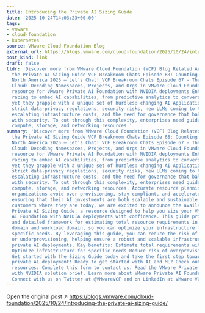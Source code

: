 ```yaml
---
title: Introducing the Private AI Sizing Guide
date: '2025-10-24T14:03:23+00:00'
tags:
- vmware
- cloud-foundation
- kubernetes
source: VMware Cloud Foundation Blog
external_url: https://blogs.vmware.com/cloud-foundation/2025/10/24/introducing-the-private-ai-sizing-guide/
post_kind: link
draft: false
tldr: 'Discover more from VMware Cloud Foundation (VCF) Blog Related Articles Introducing
  the Private AI Sizing Guide VCF Breakroom Chats Episode 68: Counting down to KubeCon
  North America 2025 – Let’s Chat! VCF Breakroom Chats Episode 67 - The Language of
  Cloud: Decoding Namespaces, Projects, and Orgs in VMware Cloud Foundation An essential
  resource for VMware Private AI Foundation with NVIDIA deployments Enterprises are
  racing to embed AI capabilities, from predictive analytics to conversational agents,
  yet they grapple with a unique set of hurdles: changing AI Application requirements,
  strict data‑privacy regulations, security risks, new LLMs coming to the market,
  escalating infrastructure costs, and the need for governance that balances innovation
  with security. To cut through this complexity, enterprises need guidance for right‑sizing
  compute, storage, and networking resources.'
summary: 'Discover more from VMware Cloud Foundation (VCF) Blog Related Articles Introducing
  the Private AI Sizing Guide VCF Breakroom Chats Episode 68: Counting down to KubeCon
  North America 2025 – Let’s Chat! VCF Breakroom Chats Episode 67 - The Language of
  Cloud: Decoding Namespaces, Projects, and Orgs in VMware Cloud Foundation An essential
  resource for VMware Private AI Foundation with NVIDIA deployments Enterprises are
  racing to embed AI capabilities, from predictive analytics to conversational agents,
  yet they grapple with a unique set of hurdles: changing AI Application requirements,
  strict data‑privacy regulations, security risks, new LLMs coming to the market,
  escalating infrastructure costs, and the need for governance that balances innovation
  with security. To cut through this complexity, enterprises need guidance for right‑sizing
  compute, storage, and networking resources. Accurate resource planning can help
  organizations avoid over‑provisioning, stay compliant, and accelerate time‑to‑value,
  ensuring that their AI investments are both scalable and sustainable. To meet our
  customers where they are today, we are excited to announce the availability of our
  Private AI Sizing Guide, a resource designed to help you size your VMware Private
  AI Foundation with NVIDIA deployments with confidence. This guide provides a clear
  and detailed framework for estimating total resource requirements in the management
  domain and workload domain, so you can optimize your infrastructure for your organization’s
  specific needs. By leveraging this guide, you can reduce the risk of overprovisioning
  or underprovisioning, helping ensure a robust and scalable infrastructure for your
  private AI deployments. Key benefits: Estimate total requirements with confidence
  Optimize infrastructure for specific needs Reduce risk of overprovisioning or underprovisioning
  Get started with the Sizing Guide today and take the first step towards a successful
  private AI deployment! Ready to get started with AI and ML? Check out these helpful
  resources: Complete this form to contact us. Read the VMware Private AI Foundation
  with NVIDIA solution brief. Learn more about VMware Private AI Foundation with NVIDIA.
  Connect with us on Twitter at @VMwareVCF and on LinkedIn at VMware VCF.'
---
```

Open the original post ↗ https://blogs.vmware.com/cloud-foundation/2025/10/24/introducing-the-private-ai-sizing-guide/
